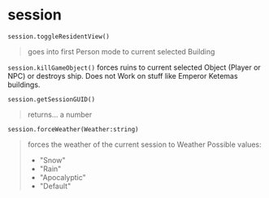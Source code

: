 # session
```session.toggleResidentView()```
>goes into first Person mode to current selected Building

```session.killGameObject()```
forces ruins to current selected Object (Player or NPC) or destroys ship. Does not Work on stuff like Emperor Ketemas buildings.

```session.getSessionGUID()```
>returns... a number

```session.forceWeather(Weather:string)```
>forces the weather of the current session to Weather
> Possible values:
> - "Snow"
> - "Rain"
> - "Apocalyptic"
> - "Default"